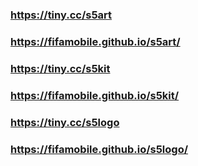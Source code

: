 ### https://tiny.cc/s5art
### https://fifamobile.github.io/s5art/

### https://tiny.cc/s5kit
### https://fifamobile.github.io/s5kit/

### https://tiny.cc/s5logo
### https://fifamobile.github.io/s5logo/


